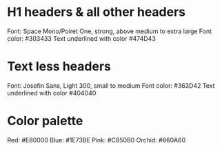 # H1 headers & all other headers
Font:  Space Mono/Poiret One, strong, above medium to extra large
Font color: #303433
Text underlined with color #474D43

# Text less headers
Font:  Josefin Sans, Light 300, small to medium
Font color: #363D42
Text underlined with color #404040

# Color palette
Red: #E80000
Blue: #1E73BE
Pink: #C850B0
Orchid: #660A60

